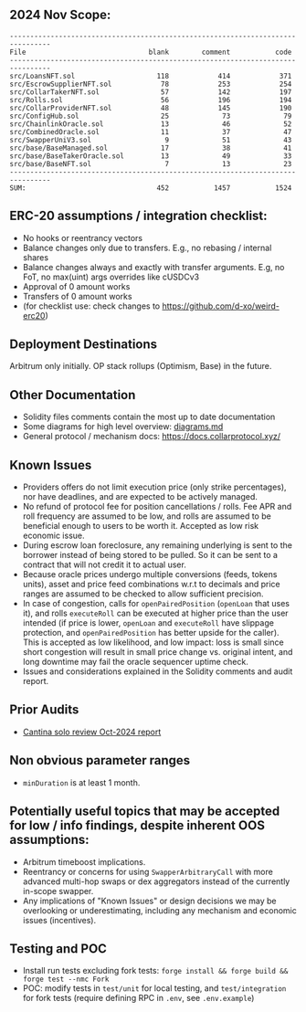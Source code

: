 ## 2024 Nov Scope:

```
--------------------------------------------------------------------------------
File                              blank        comment           code
--------------------------------------------------------------------------------
src/LoansNFT.sol                    118            414            371
src/EscrowSupplierNFT.sol            78            253            254
src/CollarTakerNFT.sol               57            142            197
src/Rolls.sol                        56            196            194
src/CollarProviderNFT.sol            48            145            190
src/ConfigHub.sol                    25             73             79
src/ChainlinkOracle.sol              13             46             52
src/CombinedOracle.sol               11             37             47
src/SwapperUniV3.sol                  9             51             43
src/base/BaseManaged.sol             17             38             41
src/base/BaseTakerOracle.sol         13             49             33
src/base/BaseNFT.sol                  7             13             23
--------------------------------------------------------------------------------
SUM:                                452           1457           1524
```

## ERC-20 assumptions / integration checklist: 
- No hooks or reentrancy vectors
- Balance changes only due to transfers. E.g., no rebasing / internal shares
- Balance changes always and exactly with transfer arguments. E.g, no FoT, no max(uint) args overrides like cUSDCv3
- Approval of 0 amount works
- Transfers of 0 amount works
- (for checklist use: check changes to https://github.com/d-xo/weird-erc20)

## Deployment Destinations
Arbitrum only initially. OP stack rollups (Optimism, Base) in the future.

## Other Documentation
- Solidity files comments contain the most up to date documentation 
- Some diagrams for high level overview: [diagrams.md](diagrams.md) 
- General protocol / mechanism docs: https://docs.collarprotocol.xyz/

## Known Issues
- Providers offers do not limit execution price (only strike percentages), nor have deadlines, and are expected to be actively managed.
- No refund of protocol fee for position cancellations / rolls. Fee APR and roll frequency are assumed to be low, and rolls are assumed to be beneficial enough to users to be worth it. Accepted as low risk economic issue.
- During escrow loan foreclosure, any remaining underlying is sent to the borrower instead of being stored to be pulled. So it can be sent to a contract that will not credit it to actual user.
- Because oracle prices undergo multiple conversions (feeds, tokens units), asset and price feed combinations w.r.t to decimals and price ranges are assumed to be checked to allow sufficient precision.
- In case of congestion, calls for `openPairedPosition` (`openLoan` that uses it), and rolls `executeRoll` can be executed at higher price than the user intended (if price is lower, `openLoan` and `executeRoll` have slippage protection, and `openPairedPosition` has better upside for the caller). This is accepted as low likelihood, and low impact: loss is small since short congestion will result in small price change vs. original intent, and long downtime may fail the oracle sequencer uptime check.
- Issues and considerations explained in the Solidity comments and audit report.

## Prior Audits
- [Cantina solo review Oct-2024 report](../audits/2024-oct-cantinacode-solo-1.pdf)

## Non obvious parameter ranges
- `minDuration` is at least 1 month.

## Potentially useful topics that may be accepted for low / info findings, despite inherent OOS assumptions:
- Arbitrum timeboost implications.
- Reentrancy or concerns for using `SwapperArbitraryCall` with more advanced multi-hop swaps or dex aggregators instead of the currently in-scope swapper.
- Any implications of "Known Issues" or design decisions we may be overlooking or underestimating, including any mechanism and economic issues (incentives). 

## Testing and POC
- Install run tests excluding fork tests: `forge install && forge build && forge test --nmc Fork`
- POC: modify tests in `test/unit` for local testing, and `test/integration` for fork tests (require defining RPC in `.env`, see `.env.example`)
